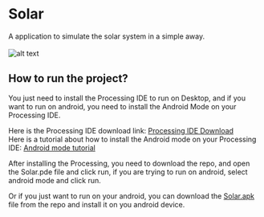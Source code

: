 # Solar
A application to simulate the solar system in a simple away.<br><br>
![alt text](https://i.imgur.com/Lmv3C4P.jpg)

## How to run the project?
You just need to install the Processing IDE to run on Desktop, and if you want to run on android, you need to install the Android Mode on your Processing IDE.

Here is the Processing IDE download link: [Processing IDE Download](https://processing.org/download/)<br>
Here is a tutorial about how to install the Android mode on your Processing IDE: [Android mode tutorial](https://android.processing.org/install.html)<br>

After installing the Processing, you need to download the repo, and open the Solar.pde file and click run, if you are trying to run on android, select android mode and click run.

Or if you just want to run on your android, you can download the [Solar.apk](https://github.com/viniciuseb/Solar/raw/master/Solar.apk) file from the repo and install it on you android device.
